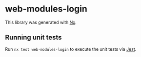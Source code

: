 # web-modules-login

This library was generated with [Nx](https://nx.dev).

## Running unit tests

Run `nx test web-modules-login` to execute the unit tests via [Jest](https://jestjs.io).
